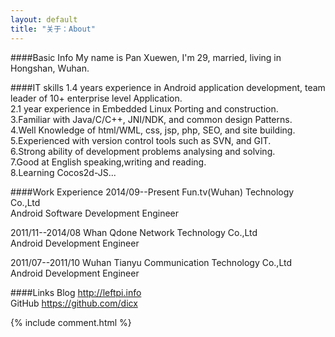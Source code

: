 ```yaml
---
layout: default
title: "关于：About"
---
```

####Basic Info
My name is Pan Xuewen, I'm 29, married, living in Hongshan, Wuhan.  

####IT skills
1.4 years experience in Android application development, team leader of 10+ enterprise level Application.  
2.1 year experience in Embedded Linux Porting and construction.  
3.Familiar with Java/C/C++, JNI/NDK, and common design Patterns.  
4.Well Knowledge of html/WML, css, jsp, php, SEO, and site building.  
5.Experienced with version control tools such as SVN, and GIT.  
6.Strong ability of development problems analysing and solving.  
7.Good at English speaking,writing and reading.  
8.Learning Cocos2d-JS...  

####Work Experience
2014/09--Present  Fun.tv(Wuhan) Technology Co.,Ltd  
Android Software Development Engineer  

2011/11--2014/08  Whan Qdone Network Technology Co.,Ltd  
Android Development Engineer  

2011/07--2011/10  Wuhan Tianyu Communication Technology Co.,Ltd  
Android Development Engineer  

####Links
Blog    <http://leftpi.info>  
GitHub  <https://github.com/dicx>  

<!-- Blog Comments -->
<div class="media">
  {% include comment.html %} 
</div>
